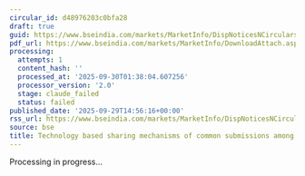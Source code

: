 ```yaml
---
circular_id: d48976203c0bfa28
draft: true
guid: https://www.bseindia.com/markets/MarketInfo/DispNoticesNCirculars.aspx?Noticeid={8A0203B5-CC63-4716-AF52-FEE8580544E4}&noticeno=20250929-81&dt=09/29/2025&icount=81&totcount=87&flag=0
pdf_url: https://www.bseindia.com/markets/MarketInfo/DownloadAttach.aspx?id=20250929-81&attachedId=b07913d3-5546-4c9a-b1b4-4d4315b0ab60
processing:
  attempts: 1
  content_hash: ''
  processed_at: '2025-09-30T01:38:04.607256'
  processor_version: '2.0'
  stage: claude_failed
  status: failed
published_date: '2025-09-29T14:56:16+00:00'
rss_url: https://www.bseindia.com/markets/MarketInfo/DispNoticesNCirculars.aspx?Noticeid={8A0203B5-CC63-4716-AF52-FEE8580544E4}&noticeno=20250929-81&dt=09/29/2025&icount=81&totcount=87&flag=0
source: bse
title: Technology based sharing mechanisms of common submissions among Exchanges
---
```


Processing in progress...